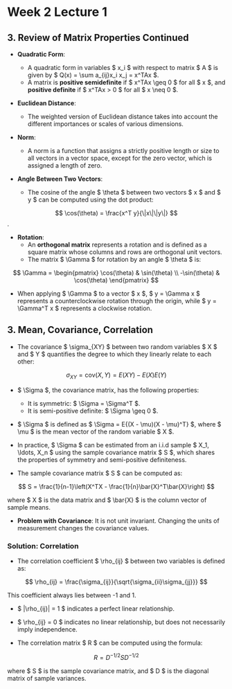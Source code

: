 
# Week 2 Lecture 1

## 3. Review of Matrix Properties Continued
- **Quadratic Form**: 
  - A quadratic form in variables $ x_i $ with respect to matrix $ A $ is given by $ Q(x) = \sum a_{ij}x_i x_j = x^TAx $.
  - A matrix is **positive semidefinite** if $ x^TAx \geq 0 $ for all $ x $, and **positive definite** if $ x^TAx > 0 $ for all $ x \neq 0 $.

- **Euclidean Distance**:
  - The weighted version of Euclidean distance takes into account the different importances or scales of various dimensions.

- **Norm**: 
  - A norm is a function that assigns a strictly positive length or size to all vectors in a vector space, except for the zero vector, which is assigned a length of zero.

- **Angle Between Two Vectors**:
  - The cosine of the angle $ \theta $ between two vectors $ x $ and $ y $ can be computed using the dot product: 
    
$$ \cos(\theta) = \frac{x^T y}{\|x\|\|y\|} $$
.

- **Rotation**:
  - An **orthogonal matrix** represents a rotation and is defined as a square matrix whose columns and rows are orthogonal unit vectors.
  - The matrix $ \Gamma $ for rotation by an angle $ \theta $ is:
    
$$
    \Gamma = \begin{pmatrix}
    \cos(\theta) & \sin(\theta) \\
    -\sin(\theta) & \cos(\theta)
    \end{pmatrix}
    $$

  - When applying $ \Gamma $ to a vector $ x $, $ y = \Gamma x $ represents a counterclockwise rotation through the origin, while $ y = \Gamma^T x $ represents a clockwise rotation.

## 3. Mean, Covariance, Correlation
- The covariance $ \sigma_{XY} $ between two random variables $ X $ and $ Y $ quantifies the degree to which they linearly relate to each other:
  
$$ \sigma_{XY} = \text{cov}(X, Y) = E(XY) - E(X)E(Y) $$


- $ \Sigma $, the covariance matrix, has the following properties:
  - It is symmetric: $ \Sigma = \Sigma^T $.
  - It is semi-positive definite: $ \Sigma \geq 0 $.

- $ \Sigma $ is defined as $ \Sigma = E\{(X - \mu)(X - \mu)^T\} $, where $ \mu $ is the mean vector of the random variable $ X $.

- In practice, $ \Sigma $ can be estimated from an i.i.d sample $ X_1, \ldots, X_n $ using the sample covariance matrix $ S $, which shares the properties of symmetry and semi-positive definiteness.

- The sample covariance matrix $ S $ can be computed as:
  
$$ S = \frac{1}{n-1}\left(X^TX - \frac{1}{n}\bar{X}^T\bar{X}\right) $$

  where $ X $ is the data matrix and $ \bar{X} $ is the column vector of sample means.

- **Problem with Covariance**: It is not unit invariant. Changing the units of measurement changes the covariance values.

### Solution: Correlation
- The correlation coefficient $ \rho_{ij} $ between two variables is defined as:
  
$$ \rho_{ij} = \frac{\sigma_{ij}}{\sqrt{\sigma_{ii}\sigma_{jj}}} $$

  This coefficient always lies between -1 and 1.
  - $ |\rho_{ij}| = 1 $ indicates a perfect linear relationship.
  - $ \rho_{ij} = 0 $ indicates no linear relationship, but does not necessarily imply independence.

- The correlation matrix $ R $ can be computed using the formula:
  
$$ R = D^{-1/2}SD^{-1/2} $$

  where $ S $ is the sample covariance matrix, and $ D $ is the diagonal matrix of sample variances.
